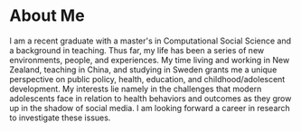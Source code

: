 
<h1>About Me</h1>

<p>
  I am a recent graduate with a master's in Computational Social Science and a background in teaching. Thus far, my life has been a series of new environments, people, and experiences. My time living and working in New Zealand, teaching in China, and studying in Sweden grants me a unique perspective on public policy, health, education, and childhood/adolescent development. My interests lie namely in the challenges that modern adolescents face in relation to health behaviors and outcomes as they grow up in the shadow of social media. I am looking forward a career in research to investigate these issues.
</p>
